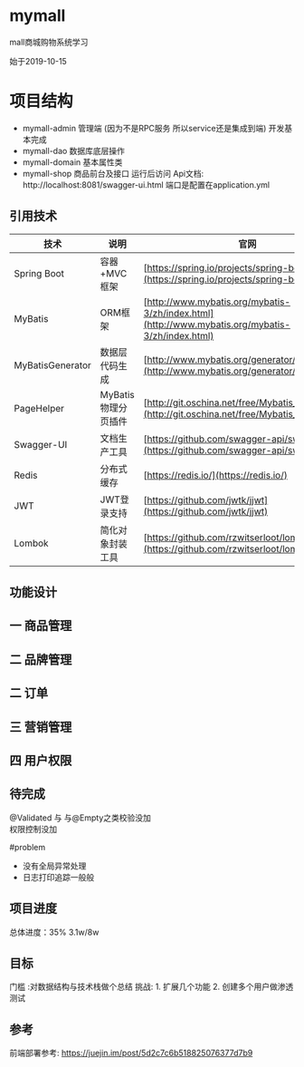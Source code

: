 # mymall
mall商城购物系统学习

始于2019-10-15

# 项目结构

- mymall-admin 管理端  (因为不是RPC服务 所以service还是集成到端) 开发基本完成
- mymall-dao 数据库底层操作
- mymall-domain 基本属性类
- mymall-shop 商品前台及接口
运行后访问
Api文档:  http://localhost:8081/swagger-ui.html
端口是配置在application.yml


##  引用技术

技术 | 说明 | 官网
----|----|----
Spring Boot | 容器+MVC框架 | [https://spring.io/projects/spring-boot](https://spring.io/projects/spring-boot)
MyBatis | ORM框架  | [http://www.mybatis.org/mybatis-3/zh/index.html](http://www.mybatis.org/mybatis-3/zh/index.html)
MyBatisGenerator | 数据层代码生成 | [http://www.mybatis.org/generator/index.html](http://www.mybatis.org/generator/index.html)
PageHelper | MyBatis物理分页插件 | [http://git.oschina.net/free/Mybatis_PageHelper](http://git.oschina.net/free/Mybatis_PageHelper)
Swagger-UI | 文档生产工具 | [https://github.com/swagger-api/swagger-ui](https://github.com/swagger-api/swagger-ui)
Redis | 分布式缓存 | [https://redis.io/](https://redis.io/)
JWT | JWT登录支持 | [https://github.com/jwtk/jjwt](https://github.com/jwtk/jjwt)
Lombok | 简化对象封装工具 | [https://github.com/rzwitserloot/lombok](https://github.com/rzwitserloot/lombok)
## 功能设计

## 一 商品管理
## 二 品牌管理
## 二  订单
## 三 营销管理
## 四 用户权限



## 待完成
@Validated 与 与@Empty之类校验没加    
权限控制没加

#problem
- 没有全局异常处理
- 日志打印追踪一般般

## 项目进度 
总体进度：35%   3.1w/8w

## 目标

门槛 :对数据结构与技术栈做个总结
挑战: 1. 扩展几个功能
     2. 创建多个用户做渗透测试
## 参考
前端部署参考:
https://juejin.im/post/5d2c7c6b518825076377d7b9
